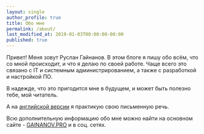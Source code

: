 ```yaml
---
layout: single
author_profile: true
title: Обо мне
permalink: /about/
last_modified_at: 2019-01-03T00:00:00-00:00
published: true
---
```


Привет! Меня зовут Руслан Гайнанов. В этом блоге я пишу обо всём, что со мной происходит, и что я делаю по своей работе. Чаще всего это связано с IT и системным администрированием, а также с разработкой и настройкой ПО.

В надежде, что это пригодится мне в будущем, и может быть полезно тебе, мой читатель.

А на [английской версии](http://gainanov.pro/eng-blog) я практикую свою письменную речь.

Всю дополнительную информацию обо мне можно найти на основном сайте - [GAINANOV.PRO](http://gainanov.pro/ru) и в соц. сетях.
